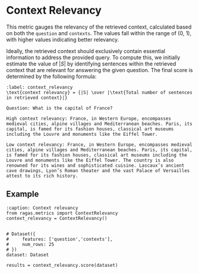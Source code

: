 # Context Relevancy


This metric gauges the relevancy of the retrieved context, calculated based on both the `question` and `contexts`. The values fall within the range of (0, 1), with higher values indicating better relevancy.

Ideally, the retrieved context should exclusively contain essential information to address the provided query. To compute this, we initially estimate the value of $|S|$ by identifying sentences within the retrieved context that are relevant for answering the given question. The final score is determined by the following formula:

```{math}
:label: context_relevancy
\text{context relevancy} = {|S| \over |\text{Total number of sentences in retrieved context}|}
```

```{hint}
Question: What is the capital of France?

High context relevancy: France, in Western Europe, encompasses medieval cities, alpine villages and Mediterranean beaches. Paris, its capital, is famed for its fashion houses, classical art museums including the Louvre and monuments like the Eiffel Tower. 

Low context relevancy: France, in Western Europe, encompasses medieval cities, alpine villages and Mediterranean beaches. Paris, its capital, is famed for its fashion houses, classical art museums including the Louvre and monuments like the Eiffel Tower. The country is also renowned for its wines and sophisticated cuisine. Lascaux’s ancient cave drawings, Lyon’s Roman theater and the vast Palace of Versailles attest to its rich history.

```


## Example

```{code-block} python
:caption: Context relevancy
from ragas.metrics import ContextRelevancy
context_relevancy = ContextRelevancy()


# Dataset({
#     features: ['question','contexts'],
#     num_rows: 25
# })
dataset: Dataset

results = context_relevancy.score(dataset)
```
